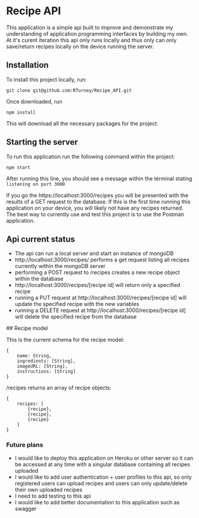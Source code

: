 # Recipe API

This application is a simple api built to improve and demonstrate my understanding of application programming interfaces by building my own.
At it's curent iteration this api only runs locally and thus only can only save/return recipes locally on the device running the server.

## Installation

To install this project locally, run:

```
git clone git@github.com:RTurney/Recipe_API.git
```

Once downloaded, run

```
npm install
```

This will download all the necessary packages for the project.

## Starting the server

To run this application run the following command within the project:

```
npm start
```

After running this line, you should see a message within the terminal stating `listening on port 3000`

If you go the https://localhost:3000/recipes you will be presented with the results of a GET request to the database.
If this is the first time running this application on your device, you will likely not have any recipes returned.
The best way to currently use and test this project is to use the Postman application.

## Api current status

- The api can run a local server and start an instance of mongoDB
- http://localhost:3000/recipes/ performs a get request listing all recipes currently within the mongoDB server
- performing a POST request to /recipes creates a new recipe object within the database
- http://localhost:3000/recipes/[recipe id] will return only a specified recipe
- running a PUT request at http://localhost:3000/recipes/[recipe id] will update the specified recipe with the new variables
- running a DELETE request at http://localhost:3000/recipes/[recipe id] will delete the specified recipe from the database

## Recipe model

This is the current schema for the recipe model:

```
{
    name: String,
    ingredients: [String],
    imageURL: [String],
    instructions: [String]
}
```

/recipes returns an array of recipe objects:

```
{
    recipes: [
        {recipe},
        {recipe},
        {recipe}
    ]
}
```

### Future plans

- I would like to deploy this application on Heroku or other server so it can be accessed at any time with a singular database containing all recipes uploaded
- I would like to add user authentication + user profiles to this api, so only registered users can upload recipes and users can only update/delete their own uploaded recipes
- I need to add testing to this api
- I would like to add better documentation to this application such as swagger
